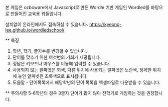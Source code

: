 본 게임은 ozboware에서 Javascript로 만든 Wordle 기반 게임인 Wordled를 바탕으로 만들어진 교육용 워들입니다.

설치없이 온라인에서도 접속하실 수 있습니다. 
https://kyeong-lee.github.io/wordledschool/

** 특징
1. 학년, 학기, 글자수를 변경할 수 있습니다. 
2. 단어를 맞추기 위한 여섯번의 기회가 제공됩니다.
3. 정답은 키보드나 마우스를 이용해 입력할 수 있습니다.
4. 사용되지 않는 알파벳은 회색, 다른 위치에 사용되는 알파벳은 노란색, 정확한 위치에 놓인 알파벳은 초록색으로 표시됩니다.
5. 도움말 - 단어목록에서 해당학년의 단어 목록을 엑셀파일로 다운받을 수 있습니다.

** 주의사항
5-6학년의 경우 3글자 단어가 많지 않아 전학기로 게임하는 것을 권장합니다.
